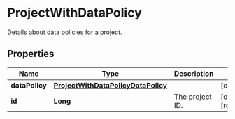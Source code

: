 

# ProjectWithDataPolicy

Details about data policies for a project.

## Properties

| Name | Type | Description | Notes |
|------------ | ------------- | ------------- | -------------|
|**dataPolicy** | [**ProjectWithDataPolicyDataPolicy**](ProjectWithDataPolicyDataPolicy.md) |  |  [optional] |
|**id** | **Long** | The project ID. |  [optional] [readonly] |



